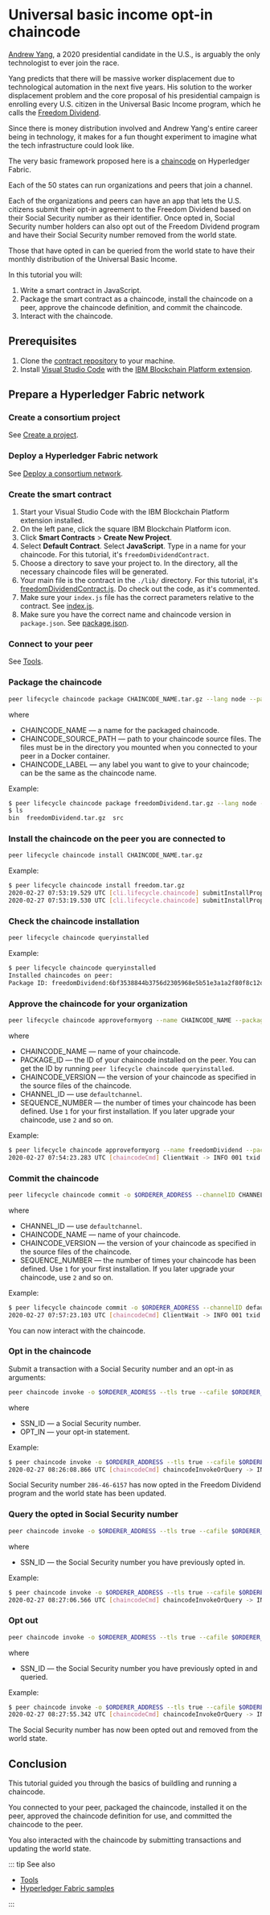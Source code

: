 # Universal basic income opt-in chaincode

[Andrew Yang](https://en.wikipedia.org/wiki/Andrew_Yang), a 2020 presidential candidate in the U.S., is arguably the only technologist to ever join the race.

Yang predicts that there will be massive worker displacement due to technological automation in the next five years. His solution to the worker displacement problem and the core proposal of his presidential campaign is enrolling every U.S. citizen in the Universal Basic Income program, which he calls the [Freedom Dividend](https://en.wikipedia.org/wiki/Andrew_Yang_2020_presidential_campaign#Freedom_Dividend_(UBI)).

Since there is money distribution involved and Andrew Yang's entire career being in technology, it makes for a fun thought experiment to imagine what the tech infrastructure could look like.

The very basic framework proposed here is a [chaincode](/blockchains/fabric#chaincode) on Hyperledger Fabric.

Each of the 50 states can run organizations and peers that join a channel.

Each of the organizations and peers can have an app that lets the U.S. citizens submit their opt-in agreement to the Freedom Dividend based on their Social Security number as their identifier. Once opted in, Social Security number holders can also opt out of the Freedom Dividend program and have their Social Security number removed from the world state.

Those that have opted in can be queried from the world state to have their monthly distribution of the Universal Basic Income.

In this tutorial you will:

1. Write a smart contract in JavaScript.
1. Package the smart contract as a chaincode, install the chaincode on a peer, approve the chaincode definition, and commit the chaincode.
1. Interact with the chaincode.

## Prerequisites

1. Clone the [contract repository](https://github.com/chainstack/freedom-dividend-chaincode) to your machine.
1. Install [Visual Studio Code](https://code.visualstudio.com/) with the [IBM Blockchain Platform extension](https://marketplace.visualstudio.com/items?itemName=IBMBlockchain.ibm-blockchain-platform).

## Prepare a Hyperledger Fabric network

### Create a consortium project

See [Create a project](/platform/create-a-project).

### Deploy a Hyperledger Fabric network

See [Deploy a consortium network](/platform/deploy-a-consortium-network).

### Create the smart contract

1. Start your Visual Studio Code with the IBM Blockchain Platform extension installed.
1. On the left pane, click the square IBM Blockchain Platform icon.
1. Click **Smart Contracts** > **Create New Project**.
1. Select **Default Contract**. Select **JavaScript**. Type in a name for your chaincode. For this tutorial, it's `freedomDividendContract`.
1. Choose a directory to save your project to. In the directory, all the necessary chaincode files will be generated.
1. Your main file is the contract in the `./lib/` directory. For this tutorial, it's [freedomDividendContract.js](https://github.com/chainstack/freedom-dividend-chaincode/blob/master/contract/lib/freedomDividendContract.js). Do check out the code, as it's commented.
1. Make sure your `index.js` file has the correct parameters relative to the contract. See [index.js](https://github.com/chainstack/freedom-dividend-chaincode/blob/master/contract/index.js).
1. Make sure you have the correct name and chaincode version in `package.json`. See [package.json](https://github.com/chainstack/freedom-dividend-chaincode/blob/master/contract/package.json).

### Connect to your peer

See [Tools](/operations/fabric/tools).

### Package the chaincode

``` sh
peer lifecycle chaincode package CHAINCODE_NAME.tar.gz --lang node --path CHAINCODE_SOURCE_PATH --label CHAINCODE_LABEL
```

where

* CHAINCODE_NAME — a name for the packaged chaincode.
* CHAINCODE_SOURCE_PATH — path to your chaincode source files. The files must be in the directory you mounted when you connected to your peer in a Docker container.
* CHAINCODE_LABEL — any label you want to give to your chaincode; can be the same as the chaincode name.

Example:

``` sh
$ peer lifecycle chaincode package freedomDividend.tar.gz --lang node --path /data/chaincode/freedom-dividend-chaincode/ --label freedomDividend
$ ls
bin  freedomDividend.tar.gz  src
```

### Install the chaincode on the peer you are connected to

``` sh
peer lifecycle chaincode install CHAINCODE_NAME.tar.gz
```

Example:

``` sh
$ peer lifecycle chaincode install freedom.tar.gz
2020-02-27 07:53:19.529 UTC [cli.lifecycle.chaincode] submitInstallProposal -> INFO 001 Installed remotely: response:<status:200 payload:"\nHfreedomDividend:6bf3538844b3756d2305968e5b51e3a1a2f80f8c12dcb5631c73893e927b2389\022\007freedom" >
2020-02-27 07:53:19.530 UTC [cli.lifecycle.chaincode] submitInstallProposal -> INFO 002 Chaincode code package identifier: freedomDividend:6bf3538844b3756d2305968e5b51e3a1a2f80f8c12dcb5631c73893e927b2389
```

### Check the chaincode installation

``` sh
peer lifecycle chaincode queryinstalled
```

Example:

``` sh
$ peer lifecycle chaincode queryinstalled
Installed chaincodes on peer:
Package ID: freedomDividend:6bf3538844b3756d2305968e5b51e3a1a2f80f8c12dcb5631c73893e927b2389, Label: freedomDividend
```

### Approve the chaincode for your organization

``` sh
peer lifecycle chaincode approveformyorg --name CHAINCODE_NAME --package-id PACKAGE_ID -o $ORDERER_ADDRESS --tls --tlsRootCertFiles $CORE_PEER_TLS_ROOTCERT_FILE --cafile $ORDERER_CA --version CHAINCODE_VERSION --channelID CHANNEL_ID --sequence SEQUENCE_NUMBER
```

where

* CHAINCODE_NAME — name of your chaincode.
* PACKAGE_ID — the ID of your chaincode installed on the peer. You can get the ID by running `peer lifecycle chaincode queryinstalled`.
* CHAINCODE_VERSION — the version of your chaincode as specified in the source files of the chaincode.
* CHANNEL_ID — use `defaultchannel`.
* SEQUENCE_NUMBER — the number of times your chaincode has been defined. Use `1` for your first installation. If you later upgrade your chaincode, use `2` and so on.

Example:

``` sh
$ peer lifecycle chaincode approveformyorg --name freedomDividend --package-id freedomDividend:6bf3538844b3756d2305968e5b51e3a1a2f80f8c12dcb5631c73893e927b2389 -o $ORDERER_ADDRESS --tls --tlsRootCertFiles $CORE_PEER_TLS_ROOTCERT_FILE --cafile $ORDERER_CA --version 1.0.2 --channelID defaultchannel --sequence 1
2020-02-27 07:54:23.283 UTC [chaincodeCmd] ClientWait -> INFO 001 txid [2d1b7169dd463bed30df080a7f1bf431753085971b662946050ee98dff39ec15] committed with status (VALID)
```

### Commit the chaincode

``` sh
peer lifecycle chaincode commit -o $ORDERER_ADDRESS --channelID CHANNEL_ID --name CHAINCODE_NAME --version CHAINCODE_VERSION --sequence SEQUENCE_NUMBER --tls --tlsRootCertFiles $CORE_PEER_TLS_ROOTCERT_FILE --cafile $ORDERER_CA --peerAddresses $CORE_PEER_ADDRESS
```

where

* CHANNEL_ID — use `defaultchannel`.
* CHAINCODE_NAME — name of your chaincode.
* CHAINCODE_VERSION — the version of your chaincode as specified in the source files of the chaincode.
* SEQUENCE_NUMBER — the number of times your chaincode has been defined. Use `1` for your first installation. If you later upgrade your chaincode, use `2` and so on.

Example:

``` sh
$ peer lifecycle chaincode commit -o $ORDERER_ADDRESS --channelID defaultchannel --name freedomDividend --version 1.0.2 --sequence 1 --tls --tlsRootCertFiles $CORE_PEER_TLS_ROOTCERT_FILE --cafile $ORDERER_CA --peerAddresses $CORE_PEER_ADDRESS
2020-02-27 07:57:23.103 UTC [chaincodeCmd] ClientWait -> INFO 001 txid [6bda96084fd7d66813935ca72c44d1ac40f4ac2d64b0afb5fe7bad9484b2345c] committed with status (VALID)
```

You can now interact with the chaincode.

### Opt in the chaincode

Submit a transaction with a Social Security number and an opt-in as arguments:

``` sh
peer chaincode invoke -o $ORDERER_ADDRESS --tls true --cafile $ORDERER_CA -C defaultchannel -n freedomDividend --peerAddresses $CORE_PEER_ADDRESS --tlsRootCertFiles $CORE_PEER_TLS_ROOTCERT_FILE -c '{"Args":["optIn", "SSN_ID", "OPT_IN"]}'
```

where

* SSN_ID — a Social Security number.
* OPT_IN — your opt-in statement.

Example:

``` sh
$ peer chaincode invoke -o $ORDERER_ADDRESS --tls true --cafile $ORDERER_CA -C defaultchannel -n freedomDividend --peerAddresses $CORE_PEER_ADDRESS --tlsRootCertFiles $CORE_PEER_TLS_ROOTCERT_FILE -c '{"Args":["optIn", "286-46-6157", "opt in"]}'
2020-02-27 08:26:08.866 UTC [chaincodeCmd] chaincodeInvokeOrQuery -> INFO 001 Chaincode invoke successful. result: status:200
```

Social Security number `286-46-6157` has now opted in the Freedom Dividend program and the world state has been updated.

### Query the opted in Social Security number

``` sh
peer chaincode invoke -o $ORDERER_ADDRESS --tls true --cafile $ORDERER_CA -C defaultchannel -n freedomDividend --peerAddresses $CORE_PEER_ADDRESS --tlsRootCertFiles $CORE_PEER_TLS_ROOTCERT_FILE -c '{"Args":["querySSN", "SSN_ID"]}'
```

where

* SSN_ID — the Social Security number you have previously opted in.

Example:

``` sh
$ peer chaincode invoke -o $ORDERER_ADDRESS --tls true --cafile $ORDERER_CA -C defaultchannel -n freedomDividend --peerAddresses $CORE_PEER_ADDRESS --tlsRootCertFiles $CORE_PEER_TLS_ROOTCERT_FILE -c '{"Args":["querySSN", "286-46-6157"]}'
2020-02-27 08:27:06.566 UTC [chaincodeCmd] chaincodeInvokeOrQuery -> INFO 001 Chaincode invoke successful. result: status:200 payload:"{\"opt\":\"opt in\"}"
```

### Opt out

``` sh
peer chaincode invoke -o $ORDERER_ADDRESS --tls true --cafile $ORDERER_CA -C defaultchannel -n freedomDividend --peerAddresses $CORE_PEER_ADDRESS --tlsRootCertFiles $CORE_PEER_TLS_ROOTCERT_FILE -c '{"Args":["optOut", "SSN_ID"]}'
```

where

* SSN_ID — the Social Security number you have previously opted in and queried.

Example:

``` sh
$ peer chaincode invoke -o $ORDERER_ADDRESS --tls true --cafile $ORDERER_CA -C defaultchannel -n freedomDividend --peerAddresses $CORE_PEER_ADDRESS --tlsRootCertFiles $CORE_PEER_TLS_ROOTCERT_FILE -c '{"Args":["optOut", "286-46-6157"]}'
2020-02-27 08:27:55.342 UTC [chaincodeCmd] chaincodeInvokeOrQuery -> INFO 001 Chaincode invoke successful. result: status:200
```

The Social Security number has now been opted out and removed from the world state.

## Conclusion

This tutorial guided you through the basics of buildling and running a chaincode.

You connected to your peer, packaged the chaincode, installed it on the peer, approved the chaincode definition for use, and committed the chaincode to the peer.

You also interacted with the chaincode by submitting transactions and updating the world state.

::: tip See also

* [Tools](/operations/fabric/tools)
* [Hyperledger Fabric samples](https://github.com/hyperledger/fabric-samples/)

:::
